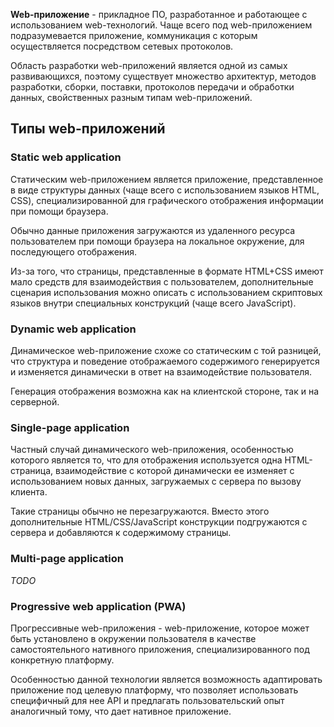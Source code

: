 **Web-приложение** - прикладное ПО, разработанное и работающее с использованием web-технологий. Чаще всего под web-приложением подразумевается приложение, коммуникация с которым осуществляется посредством сетевых протоколов.

Область разработки web-приложений является одной из самых развивающихся, поэтому существует множество архитектур, методов разработки, сборки, поставки, протоколов передачи и обработки данных, свойственных разным типам web-приложений.

## Типы web-приложений

### Static web application

Статическим web-приложением является приложение, представленное в виде структуры данных (чаще всего с использованием языков HTML, CSS), специализированной для графического отображения информации при помощи браузера.

Обычно данные приложения загружаются из удаленного ресурса пользователем при помощи браузера на локальное окружение, для последующего отображения.

Из-за того, что страницы, представленные в формате HTML+CSS имеют мало средств для взаимодействия с пользователем, дополнительные сценария использования можно описать с использованием скриптовых языков внутри специальных конструкций (чаще всего JavaScript).

### Dynamic web application

Динамическое web-приложение схоже со статическим с той разницей, что структура и поведение отображаемого содержимого генерируется и изменяется динамически в ответ на взаимодействие пользователя.

Генерация отображения возможна как на клиентской стороне, так и на серверной.

### Single-page application

Частный случай динамического web-приложения, особенностью которого является то, что для отображения используется одна HTML-страница, взаимодействие с которой динамически ее изменяет с использованием новых данных, загружаемых с сервера по вызову клиента. 

Такие страницы обычно не перезагружаются. Вместо этого дополнительные HTML/CSS/JavaScript конструкции подгружаются с сервера и добавляются к содержимому страницы.

### Multi-page application

*TODO*

### Progressive web application (PWA)

Прогрессивные web-приложения - web-приложение, которое может быть установлено в окружении пользователя в качестве самостоятельного нативного приложения, специализированного под конкретную платформу.

Особенностью данной технологии является возможность адаптировать приложение под целевую платформу, что позволяет использовать специфичный для нее API и предлагать пользовательский опыт аналогичный тому, что дает нативное приложение.